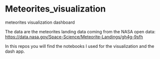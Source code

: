# Meteorites_visualization
meteorites visualization dashboard

The data are the meteorites landing data coming from the NASA open data: https://data.nasa.gov/Space-Science/Meteorite-Landings/gh4g-9sfh

In this repos you will find the notebooks I used for the visualization and the dash app.
